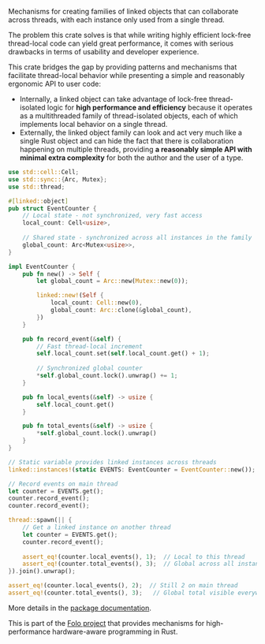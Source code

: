 Mechanisms for creating families of linked objects that can collaborate across threads,
with each instance only used from a single thread.

The problem this crate solves is that while writing highly efficient lock-free thread-local
code can yield great performance, it comes with serious drawbacks in terms of usability and
developer experience.

This crate bridges the gap by providing patterns and mechanisms that facilitate thread-local
behavior while presenting a simple and reasonably ergonomic API to user code:

* Internally, a linked object can take advantage of lock-free thread-isolated logic for **high
  performance and efficiency** because it operates as a multithreaded family of thread-isolated
  objects, each of which implements local behavior on a single thread.
* Externally, the linked object family can look and act very much like a single Rust object and
  can hide the fact that there is collaboration happening on multiple threads,
  providing **a reasonably simple API with minimal extra complexity** for both the author
  and the user of a type.

```rust
use std::cell::Cell;
use std::sync::{Arc, Mutex};
use std::thread;

#[linked::object]
pub struct EventCounter {
    // Local state - not synchronized, very fast access
    local_count: Cell<usize>,
    
    // Shared state - synchronized across all instances in the family
    global_count: Arc<Mutex<usize>>,
}

impl EventCounter {
    pub fn new() -> Self {
        let global_count = Arc::new(Mutex::new(0));

        linked::new!(Self {
            local_count: Cell::new(0),
            global_count: Arc::clone(&global_count),
        })
    }

    pub fn record_event(&self) {
        // Fast thread-local increment
        self.local_count.set(self.local_count.get() + 1);
        
        // Synchronized global counter
        *self.global_count.lock().unwrap() += 1;
    }

    pub fn local_events(&self) -> usize {
        self.local_count.get()
    }

    pub fn total_events(&self) -> usize {
        *self.global_count.lock().unwrap()
    }
}

// Static variable provides linked instances across threads
linked::instances!(static EVENTS: EventCounter = EventCounter::new());

// Record events on main thread
let counter = EVENTS.get();
counter.record_event();
counter.record_event();

thread::spawn(|| {
    // Get a linked instance on another thread
    let counter = EVENTS.get();
    counter.record_event();
    
    assert_eq!(counter.local_events(), 1);  // Local to this thread
    assert_eq!(counter.total_events(), 3);  // Global across all instances
}).join().unwrap();

assert_eq!(counter.local_events(), 2);  // Still 2 on main thread
assert_eq!(counter.total_events(), 3);   // Global total visible everywhere
```

More details in the [package documentation](https://docs.rs/linked/).

This is part of the [Folo project](https://github.com/folo-rs/folo) that provides mechanisms for
high-performance hardware-aware programming in Rust.